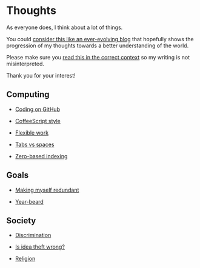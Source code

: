 # Thoughts

As everyone does, I think about a lot of things.

You could
[consider this like an ever-evolving blog](./on/why_not_a_blog/)
that hopefully shows the progression of my thoughts towards a better
understanding of the world.

Please make sure you [read this in the correct context](./on/context/)
so my writing is not misinterpreted.

Thank you for your interest!


## Computing

- [Coding on GitHub](./on/coding_on_GitHub/)

- [CoffeeScript style](./on/coffeescript_style/)

- [Flexible work](./on/flexible_work/)

- [Tabs vs spaces](./on/tabs_vs_spaces/)

- [Zero-based indexing](./on/zero-based_index/)


## Goals

- [Making myself redundant](./on/making_myself_redundant/)

- [Year-beard](./on/year-beard/)


## Society

- [Discrimination](./on/discrimination/)

- [Is idea theft wrong?](./on/is_idea_theft_wrong/)

- [Religion](./on/religion/)
